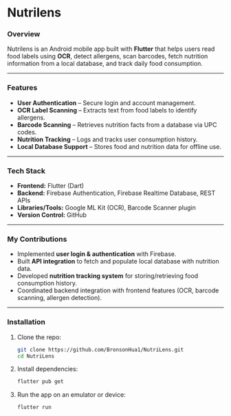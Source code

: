 # Nutrilens

### Overview

Nutrilens is an Android mobile app built with **Flutter** that helps users read food labels using **OCR**, detect allergens, scan barcodes, fetch nutrition information from a local database, and track daily food consumption.

---

### Features

* **User Authentication** – Secure login and account management.
* **OCR Label Scanning** – Extracts text from food labels to identify allergens.
* **Barcode Scanning** – Retrieves nutrition facts from a database via UPC codes.
* **Nutrition Tracking** – Logs and tracks user consumption history.
* **Local Database Support** – Stores food and nutrition data for offline use.

---

### Tech Stack

* **Frontend:** Flutter (Dart)
* **Backend:** Firebase Authentication, Firebase Realtime Database, REST APIs
* **Libraries/Tools:** Google ML Kit (OCR), Barcode Scanner plugin
* **Version Control:** GitHub

---

### My Contributions

* Implemented **user login & authentication** with Firebase.
* Built **API integration** to fetch and populate local database with nutrition data.
* Developed **nutrition tracking system** for storing/retrieving food consumption history.
* Coordinated backend integration with frontend features (OCR, barcode scanning, allergen detection).

---

### Installation

1. Clone the repo:

   ```bash
   git clone https://github.com/BronsonHua1/NutriLens.git
   cd NutriLens
   ```
2. Install dependencies:

   ```bash
   flutter pub get
   ```
3. Run the app on an emulator or device:

   ```bash
   flutter run
   ```
